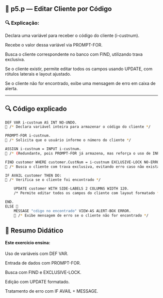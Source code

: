 
## 📁 p5.p — Editar Cliente por Código


### 🔍 Explicação:

Declara uma variável para receber o código do cliente (i-custnum).

Recebe o valor dessa variável via PROMPT-FOR.

Busca o cliente correspondente no banco com FIND, utilizando trava exclusiva.

Se o cliente existir, permite editar todos os campos usando UPDATE, com rótulos laterais e layout ajustado.

Se o cliente não for encontrado, exibe uma mensagem de erro em caixa de alerta.

---


## 🔍 Código explicado

```bash
DEF VAR i-custnum AS INT NO-UNDO. 
🔵 /* Declara variável inteira para armazenar o código do cliente */

PROMPT-FOR i-custnum. 
🔵 /* Solicita que o usuário informe o número do cliente */

ASSIGN i-custnum = INPUT i-custnum. 
🔵 /* (Redundante, pois PROMPT-FOR já armazena, mas reforça o uso de INPUT) */

FIND customer WHERE customer.CustNum = i-custnum EXCLUSIVE-LOCK NO-ERROR. 
🔵 /* Busca o cliente com trava exclusiva, evitando erro caso não exista */

IF AVAIL customer THEN DO: 
🔵 /* Verifica se o cliente foi encontrado */

    UPDATE customer WITH SIDE-LABELS 2 COLUMNS WIDTH 120. 
    /* Permite editar todos os campos do cliente com layout formatado */

END.
ELSE 🔵
    MESSAGE "cdigo no encontrado" VIEW-AS ALERT-BOX ERROR. 
    🔵 /* Exibe mensagem de erro se o cliente não for encontrado */

```



## 📘 Resumo Didático

#### Este exercício ensina:

Uso de variáveis com DEF VAR.

Entrada de dados com PROMPT-FOR.

Busca com FIND e EXCLUSIVE-LOCK.

Edição com UPDATE formatado.

Tratamento de erro com IF AVAIL + MESSAGE.
